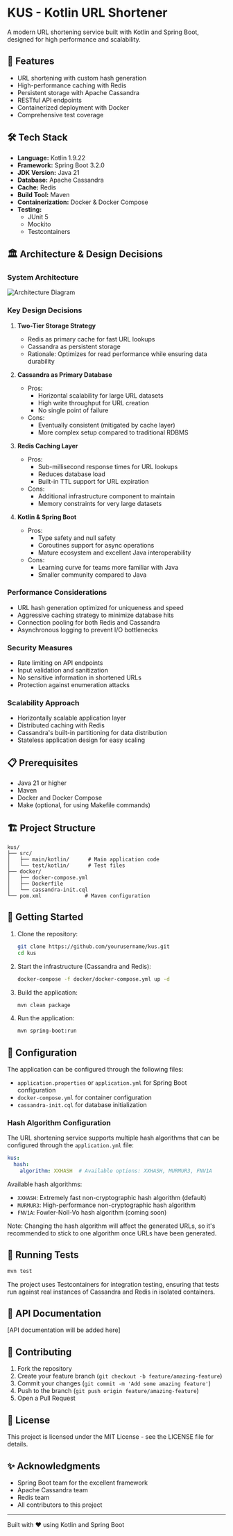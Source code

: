 # KUS - Kotlin URL Shortener

A modern URL shortening service built with Kotlin and Spring Boot, designed for high performance and scalability.

## 🚀 Features

- URL shortening with custom hash generation
- High-performance caching with Redis
- Persistent storage with Apache Cassandra
- RESTful API endpoints
- Containerized deployment with Docker
- Comprehensive test coverage

## 🛠️ Tech Stack

- **Language:** Kotlin 1.9.22
- **Framework:** Spring Boot 3.2.0
- **JDK Version:** Java 21
- **Database:** Apache Cassandra
- **Cache:** Redis
- **Build Tool:** Maven
- **Containerization:** Docker & Docker Compose
- **Testing:**
  - JUnit 5
  - Mockito
  - Testcontainers

## 🏛️ Architecture & Design Decisions

### System Architecture

![Architecture Diagram](./docs/architecture.drawio.png "Architecture Diagram")

### Key Design Decisions

1. **Two-Tier Storage Strategy**
   - Redis as primary cache for fast URL lookups
   - Cassandra as persistent storage
   - Rationale: Optimizes for read performance while ensuring data durability

2. **Cassandra as Primary Database**
   - Pros:
     - Horizontal scalability for large URL datasets
     - High write throughput for URL creation
     - No single point of failure
   - Cons:
     - Eventually consistent (mitigated by cache layer)
     - More complex setup compared to traditional RDBMS

3. **Redis Caching Layer**
   - Pros:
     - Sub-millisecond response times for URL lookups
     - Reduces database load
     - Built-in TTL support for URL expiration
   - Cons:
     - Additional infrastructure component to maintain
     - Memory constraints for very large datasets

4. **Kotlin & Spring Boot**
   - Pros:
     - Type safety and null safety
     - Coroutines support for async operations
     - Mature ecosystem and excellent Java interoperability
   - Cons:
     - Learning curve for teams more familiar with Java
     - Smaller community compared to Java

### Performance Considerations

- URL hash generation optimized for uniqueness and speed
- Aggressive caching strategy to minimize database hits
- Connection pooling for both Redis and Cassandra
- Asynchronous logging to prevent I/O bottlenecks

### Security Measures

- Rate limiting on API endpoints
- Input validation and sanitization
- No sensitive information in shortened URLs
- Protection against enumeration attacks

### Scalability Approach

- Horizontally scalable application layer
- Distributed caching with Redis
- Cassandra's built-in partitioning for data distribution
- Stateless application design for easy scaling

## 📋 Prerequisites

- Java 21 or higher
- Maven
- Docker and Docker Compose
- Make (optional, for using Makefile commands)

## 🏗️ Project Structure

```
kus/
├── src/
│   ├── main/kotlin/      # Main application code
│   └── test/kotlin/      # Test files
├── docker/
│   ├── docker-compose.yml
│   ├── Dockerfile
│   └── cassandra-init.cql
└── pom.xml              # Maven configuration
```

## 🚀 Getting Started

1. Clone the repository:
   ```bash
   git clone https://github.com/yourusername/kus.git
   cd kus
   ```

2. Start the infrastructure (Cassandra and Redis):
   ```bash
   docker-compose -f docker/docker-compose.yml up -d
   ```

3. Build the application:
   ```bash
   mvn clean package
   ```

4. Run the application:
   ```bash
   mvn spring-boot:run
   ```

## 🔧 Configuration

The application can be configured through the following files:
- `application.properties` or `application.yml` for Spring Boot configuration
- `docker-compose.yml` for container configuration
- `cassandra-init.cql` for database initialization

### Hash Algorithm Configuration

The URL shortening service supports multiple hash algorithms that can be configured through the `application.yml` file:

```yaml
kus:
  hash:
    algorithm: XXHASH  # Available options: XXHASH, MURMUR3, FNV1A
```

Available hash algorithms:
- `XXHASH`: Extremely fast non-cryptographic hash algorithm (default)
- `MURMUR3`: High-performance non-cryptographic hash algorithm
- `FNV1A`: Fowler-Noll-Vo hash algorithm (coming soon)

Note: Changing the hash algorithm will affect the generated URLs, so it's recommended to stick to one algorithm once URLs have been generated.

## 🧪 Running Tests

```bash
mvn test
```

The project uses Testcontainers for integration testing, ensuring that tests run against real instances of Cassandra and Redis in isolated containers.

## 📝 API Documentation

[API documentation will be added here]

## 🤝 Contributing

1. Fork the repository
2. Create your feature branch (`git checkout -b feature/amazing-feature`)
3. Commit your changes (`git commit -m 'Add some amazing feature'`)
4. Push to the branch (`git push origin feature/amazing-feature`)
5. Open a Pull Request

## 📄 License

This project is licensed under the MIT License - see the LICENSE file for details.

## ✨ Acknowledgments

- Spring Boot team for the excellent framework
- Apache Cassandra team
- Redis team
- All contributors to this project

---
Built with ❤️ using Kotlin and Spring Boot
